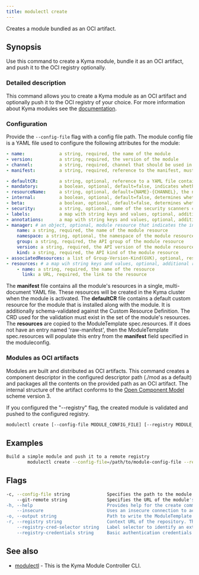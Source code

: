 ```yaml
---
title: modulectl create
---
```


Creates a module bundled as an OCI artifact.

## Synopsis

Use this command to create a Kyma module, bundle it as an OCI artifact, and push it to the OCI registry optionally.

### Detailed description

This command allows you to create a Kyma module as an OCI artifact and optionally push it to the OCI registry of your choice.
For more information about Kyma modules see the [documentation](https://kyma-project.io/#/06-modules/README).

### Configuration

Provide the `--config-file` flag with a config file path.
The module config file is a YAML file used to configure the following attributes for the module:

```yaml
- name:             a string, required, the name of the module
- version:          a string, required, the version of the module
- channel:          a string, required, channel that should be used in the ModuleTemplate CR
- manifest:         a string, required, reference to the manifest, must be a URL

- defaultCR:        a string, optional, reference to a YAML file containing the default CR for the module, must be a URL
- mandatory:        a boolean, optional, default=false, indicates whether the module is mandatory to be installed on all clusters
- resourceName:     a string, optional, default={NAME}-{CHANNEL}, the name for the ModuleTemplate CR that will be created
- internal:         a boolean, optional, default=false, determines whether the ModuleTemplate CR should have the internal flag or not
- beta:             a boolean, optional, default=false, determines whether the ModuleTemplate CR should have the beta flag or not
- security:         a string, optional, name of the security scanners config file
- labels:           a map with string keys and values, optional, additional labels for the generated ModuleTemplate CR
- annotations:      a map with string keys and values, optional, additional annotations for the generated ModuleTemplate CR
- manager: # an object, optional, module resource that indicates the installation readiness of the module
    name: a string, required, the name of the module resource
    namespace: a string, optional, the namespace of the module resource
    group: a string, required, the API group of the module resource
    version: a string, required, the API version of the module resource
    kind: a string, required, the API kind of the module resource
- associatedResources: a list of Group-Version-Kind(GVK), optional, resources that should be cleaned up with the module deletion
- resources: # a map wih string keys and values, optional, additional resources of the module that may be fetched
    - name: a string, required, the name of the resource
      link: a URL, required, the link to the resource
```

The **manifest** file contains all the module's resources in a single, multi-document YAML file. These resources will be created in the Kyma cluster when the module is activated.
The **defaultCR** file contains a default custom resource for the module that is installed along with the module. It is additionally schema-validated against the Custom Resource Definition.
The CRD used for the validation must exist in the set of the module's resources.
The **resources** are copied to the ModuleTemplate spec.resources. If it does not have an entry named 'raw-manifest', then the ModuleTemplate spec.resources will populate this entry from the **manifest** field specified in the moduleconfig.

### Modules as OCI artifacts
Modules are built and distributed as OCI artifacts. 
This command creates a component descriptor in the configured descriptor path (./mod as a default) and packages all the contents on the provided path as an OCI artifact.
The internal structure of the artifact conforms to the [Open Component Model](https://ocm.software/) scheme version 3.

If you configured the "--registry" flag, the created module is validated and pushed to the configured registry.


```bash
modulectl create [--config-file MODULE_CONFIG_FILE] [--registry MODULE_REGISTRY] [flags]
```

## Examples

```bash
Build a simple module and push it to a remote registry
		modulectl create --config-file=/path/to/module-config-file --registry http://localhost:5001/unsigned --insecure
```

## Flags

```bash
-c, --config-file string              Specifies the path to the module configuration file.
    --git-remote string               Specifies the URL of the module's GitHub repository. 
-h, --help                            Provides help for the create command.
    --insecure                        Uses an insecure connection to access the registry.
-o, --output string                   Path to write the ModuleTemplate file to, if the module is uploaded to a registry (default "template.yaml").
-r, --registry string                 Context URL of the repository. The repository URL will be automatically added to the repository contexts in the module descriptor.
    --registry-cred-selector string   Label selector to identify an externally created Secret of type "kubernetes.io/dockerconfigjson". It allows the image to be accessed in private image registries. It can be used when you push your module to a registry with authenticated access. For example, "label1=value1,label2=value2".
    --registry-credentials string     Basic authentication credentials for the given repository in the <user:password> format.
```

## See also

* [modulectl](modulectl.md)	 - This is the Kyma Module Controller CLI.


